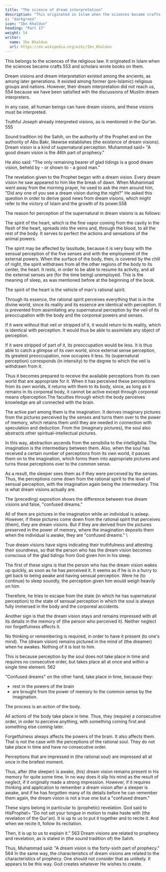 ```yaml
---
title: "The science of dream interpretation"
description: "This originated in Islam when the sciences became crafts and scholars wrote books on them"
c: "darkgreen"
icon: "Ibn Khaldun"
heading: "Part 17"
weight: 54
writer:
  name: Ibn Khaldun
  url: https://en.wikipedia.org/wiki/Ibn_Khaldun
---
```




This belongs to the sciences of the religious law. It originated in Islam when the sciences became crafts 553 and scholars wrote books on them. 

Dream visions and dream interpretation existed among the ancients, as among later generations. It existed among former (pre-Islamic) religious groups and nations. However, their dream interpretation did not reach us, 554 because we have been
satisfied with the discussions of Muslim dream interpreters. 

In any case, all human beings can have dream visions, and these visions must be interpreted.

Truthful Joseph already interpreted visions, as is mentioned in the Qur'an. 555

Sound tradition in) the Sahih, on the authority of the Prophet and on the authority of Abu Bakr, likewise establishes (the existence of dream visions). Dream vision is a kind of supernatural perception. Muhammad said= "A good dream vision is the 46th part of prophecy." <!-- 556 --> 

He also said: "The only remaining bearer of glad tidings is a good dream vision, beheld by - or shown to - a good man." <!-- 557  -->

The revelation given to the Prophet began with a dream vision. Every dream vision he saw appeared to him like the break of dawn. When Muhammad went away from the morning prayer, he used to ask the men around him, "Did any one of you see a
dream vision during the night?" He asked this question in order to derive good news from dream visions, which might refer to the victory of Islam and the growth of its power.558

The reason for perception of the supernatural in dream visions is as follows:
<!-- 559  -->

The spirit of the heart, which is the fine vapor coming from the cavity in the flesh of the heart, spreads into the veins and, through the blood, to all the rest of the body. It serves to perfect the actions and sensations of the animal powers. 

The spirit may be affected by lassitude, because it is very busy with the sensual
perception of the five senses and with the employment of the external powers. When
the surface of the body, then, is covered by the chill of night, the spirit withdraws
from all the other regions of the body to its center, the heart. It rests, in order to be
able to resume its activity, and all the external senses are (for the time being)
unemployed. This is the meaning of sleep, as was mentioned before at the beginning
of the book. 

The spirit of the heart is the vehicle of man's rational spirit.

Through its essence, the rational spirit perceives everything that is in the divine world, since its reality and its essence are identical with perception. It is prevented from assimilating any supernatural perception by the veil of its preoccupation with the body and the corporeal powers and senses. 

If it were without that veil or stripped of it, it would return to its reality, which is identical with perception. It would thus
be able to assimilate any object of perception. 

If it were stripped of part of it, its preoccupation would be less. It is thus able to catch a glimpse of its own world, since external sense perception, its greatest preoccupation, now occupies it less. Its (supernatural perception) corresponds (in intensity) to the degree to which the veil is withdrawn from it. 

Thus it becomes prepared to receive the available perceptions from its own world that are appropriate for it. When it has perceived these perceptions from its own worlds, it returns with them to its body, since, as long as it remains in its corporeal body, it cannot be active except through corporeal means ofperception.The faculties through which the body perceives knowledge are all connected with the brain. 

The active part among them is the imagination. It derives imaginary pictures from the pictures perceived by the senses and turns them over to the power of memory, which retains them until they are needed in connection with speculation and deduction. From the (imaginary pictures), the soul also abstracts other spiritual-intellectual pictures. 

In this way, abstraction ascends from the sensibilia to the intelligibilia. The imagination is the intermediary between them. Also, when the soul has received a certain number of perceptions from its own world, it passes them on to the imagination, which forms them into appropriate pictures and turns those perceptions over to the common sense.

As a result, the sleeper sees them as if they were perceived by the senses. Thus, the perceptions come down from the rational
spirit to the level of sensual perception, with the imagination again being the
intermediary. This is what dream visions actually are.

The (preceding) exposition shows the difference between true dream visions and false, "confused dreams." 

All of them are pictures in the imagination while an individual is asleep. However, if these pictures come down from the rational spirit that perceives (them), they are dream visions. But if they are derived from the pictures preserved in the power of memory, where the imagination deposits them when the individual is awake, they are "confused dreams." \

True dream visions have signs indicating their truthfulness and attesting their soundness, so that the person who has the dream vision becomes conscious of the glad tidings from God given him in his sleep.

The first of these signs is that the person who has the dream vision wakes up quickly, as soon as he has perceived it. It seems as if he is in a hurry to get back to being awake and having sensual perception. Were he (to continue) to sleep soundly, the perception given him would weigh heavily on him. 

Therefore, he tries to escape from the state (in which he has supernatural perception) to the state of sensual
perception in which the soul is always fully immersed in the body and the corporeal
accidents.

Another sign is that the dream vision stays and remains impressed with all its details in the memory of (the person who perceived it). Neither neglect nor forgetfulness affects it. 

No thinking or remembering is required, in order to have it present (to one's mind). The (dream vision) remains pictured in the mind of (the
dreamer) when he awakes. Nothing of it is lost to him. 

This is because perception by the soul does not take place in time and requires no consecutive order, but takes
place all at once and within a single time element. 562 

"Confused dreams" on the other hand, take place in time, because they:
- rest in the powers of the brain
- are brought from the power of memory to the common sense by the imagination.

The process is an action of the body. 

All actions of the body take place in time. Thus, they (require) a consecutive order, in order to perceive anything, with something coming first and something else coming later. 

Forgetfulness always affects the powers of the brain. It also affects them. That is not the case with the perceptions of the rational soul. They do not take place in time and have no consecutive order. 

Perceptions that are impressed in (the rational soul) are impressed
all at once in the briefest moment. 

Thus, after (the sleeper) is awake, (his) dream vision remains present in his memory for quite some time. In no way does it slip his mind as the result of neglect, if it originally made a strong impression. However, if it
requires thinking and application to remember a dream vision after a sleeper is
awake, and if he has forgotten many of its details before he can remember them
again, the dream vision is not a true one but a "confused dream."

These signs belong in particular to (prophetic) revelation. God said to HisProphet= "Do not set your tongue in motion to make haste with (the revelation of the Qur'an). It is up to us to put it together and to recite it. And when we recite it, follow
its recitation. 

Then, it is up to us to explain it." 563 Dream visions are related to prophecy and revelation, as is stated in (the sound tradition of) the Sahih. 

Thus, Muhammad said: "A dream vision is the forty-sixth part of prophecy." 564 In the same way, the characteristics of dream visions are related to the characteristics of prophecy. One should not consider that as unlikely. It appears to be this way.
God creates whatever He wishes to create.

